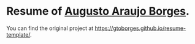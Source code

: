 # Resume of [Augusto Araujo Borges](https://gtoborges.github.io/resume/).

You can find the original project at https://gtoborges.github.io/resume-template/.
